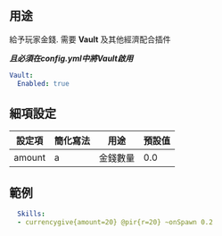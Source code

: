 ## 用途
給予玩家金錢. 需要 **Vault** 及其他經濟配合插件

***且必須在config.yml中將Vault啟用***
```yml
Vault:
  Enabled: true
```

## 細項設定
| 設定項 | 簡化寫法 | 用途 | 預設值 |
|-----------|---------|----------------------|---------|
| amount| a   | 金錢數量 | 0.0 |

  

## 範例
```yml
  Skills:
  - currencygive{amount=20} @pir{r=20} ~onSpawn 0.2
```